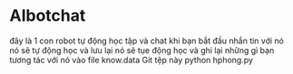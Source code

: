 # AIbotchat
đây là 1 con robot tự động học tập và chat khi bạn bắt đầu nhắn tin với nó nó sẽ tự động học và lưu lại
nó sẽ tụe động học và ghi lại những gì bạn tương tác với nó vào file know.data
Git tệp này
python hphong.py
